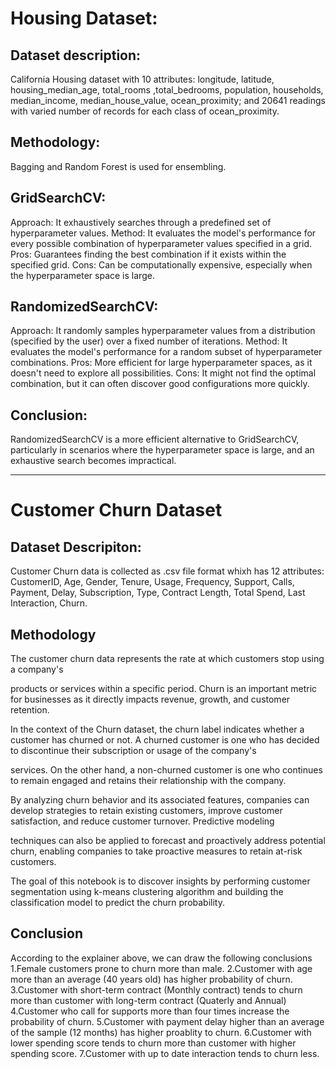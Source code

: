 <h1>Housing Dataset:</h1>
<h2>Dataset description:</h2>
California Housing dataset with 10 attributes: longitude, latitude, housing_median_age, total_rooms ,total_bedrooms, population, households, median_income, median_house_value, ocean_proximity; and 20641 readings with varied number of records for each class of ocean_proximity.

<h2>Methodology:</h2>
Bagging and Random Forest is used for ensembling.

<h2>GridSearchCV:</h2>
Approach: It exhaustively searches through a predefined set of hyperparameter values. Method: It evaluates the model's performance for every possible combination of hyperparameter values specified in a grid. Pros: Guarantees finding the best combination if it exists within the specified grid. Cons: Can be computationally expensive, especially when the hyperparameter space is large.

<h2>RandomizedSearchCV:</h2>
Approach: It randomly samples hyperparameter values from a distribution (specified by the user) over a fixed number of iterations. Method: It evaluates the model's performance for a random subset of hyperparameter combinations. Pros: More efficient for large hyperparameter spaces, as it doesn't need to explore all possibilities. Cons: It might not find the optimal combination, but it can often discover good configurations more quickly.

<h2>Conclusion:</h2>
RandomizedSearchCV is a more efficient alternative to GridSearchCV, particularly in scenarios where the hyperparameter space is large, and an exhaustive search becomes impractical.

--------------------------------------------------------------
<h1>Customer Churn Dataset</h1>
<h2>Dataset Descripiton:</h2>
Customer Churn data is collected as .csv file format whixh has 12 attributes: CustomerID, Age, Gender, Tenure, Usage, Frequency, Support, Calls, Payment, Delay, Subscription, Type, Contract Length, Total Spend, Last Interaction, Churn.

<h2>Methodology</h2>
The customer churn data represents the rate at which customers stop using a company's

products or services within a specific period. Churn is an important metric for businesses as it directly impacts revenue, growth, and customer retention.

In the context of the Churn dataset, the churn label indicates whether a customer has churned or not. A churned customer is one who has decided to discontinue their subscription or usage of the company's

services. On the other hand, a non-churned customer is one who continues to remain engaged and retains their relationship with the company.

By analyzing churn behavior and its associated features, companies can develop strategies to retain existing customers, improve customer satisfaction, and reduce customer turnover. Predictive modeling

techniques can also be applied to forecast and proactively address potential churn, enabling companies to take proactive measures to retain at-risk customers.

The goal of this notebook is to discover insights by performing customer segmentation using k-means clustering algorithm and building the classification model to predict the churn probability.

<h2>Conclusion</h2>
According to the explainer above, we can draw the following conclusions
1.Female customers prone to churn more than male. 2.Customer with age more than an average (40 years old) has higher probability of churn. 3.Customer with short-term contract (Monthly contract) tends to churn more than customer with long-term contract (Quaterly and Annual) 4.Customer who call for supports more than four times increase the probability of churn. 5.Customer with payment delay higher than an average of the sample (12 months) has higher proablity to churn. 6.Customer with lower spending score tends to churn more than customer with higher spending score. 7.Customer with up to date interaction tends to churn less.​
